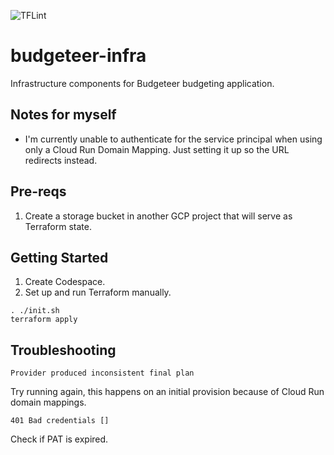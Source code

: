 ![TFLint](https://github.com/dfar-io/budgeteer-infra/actions/workflows/tfplan.yml/badge.svg)

# budgeteer-infra

Infrastructure components for Budgeteer budgeting application.

## Notes for myself

- I'm currently unable to authenticate for the service principal when using only a Cloud Run Domain Mapping. Just
setting it up so the URL redirects instead.

## Pre-reqs

1. Create a storage bucket in another GCP project that will serve as Terraform state.

## Getting Started

1. Create Codespace.
2. Set up and run Terraform manually.
```
. ./init.sh
terraform apply
```

## Troubleshooting

```
Provider produced inconsistent final plan
```
Try running again, this happens on an
initial provision because of Cloud Run domain mappings.

```
401 Bad credentials []
```
Check if PAT is expired.
